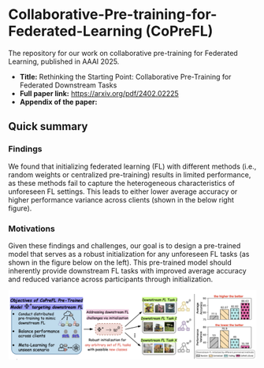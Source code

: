 # Collaborative-Pre-training-for-Federated-Learning (CoPreFL)
The repository for our work on collaborative pre-training for Federated Learning, published in AAAI 2025.

- **Title:** Rethinking the Starting Point: Collaborative Pre-Training for Federated Downstream Tasks
- **Full paper link:** https://arxiv.org/pdf/2402.02225
- **Appendix of the paper:**

  
## Quick summary
### Findings
We found that initializing federated learning (FL) with different methods (i.e., random weights or centralized pre-training) results in limited performance, as these methods fail to capture the heterogeneous characteristics of unforeseen FL settings. This leads to either lower average accuracy or higher performance variance across clients (shown in the below right figure).

### Motivations
Given these findings and challenges, our goal is to design a pre-trained model that serves as a robust initialization for any unforeseen FL tasks (as shown in the figure below on the left). This pre-trained model should inherently provide downstream FL tasks with improved average accuracy and reduced variance across participants through initialization.


![screenshot](Fig/Fig1.png)
